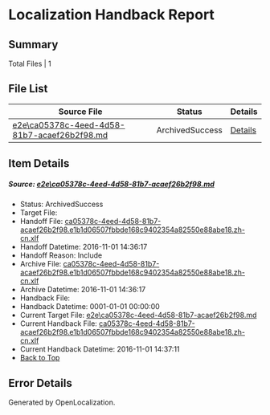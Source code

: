 # <a name='report-top'></a> Localization Handback Report

## Summary
 Total Files | 1

## File List
 Source File | Status | Details 
 ----------- | ------ | ------- 
 [e2e\ca05378c-4eed-4d58-81b7-acaef26b2f98.md](https://github.com/OpenLocalizationTestOrg/ol-test0/blob/10235cee4f0bb0508d286a790008771e99298b13/e2e/ca05378c-4eed-4d58-81b7-acaef26b2f98.md) | ArchivedSuccess | [Details](#ac4dd8c1a4c7a045774389c17ea5f3cd7fe0a7612)

## Item Details
##### <a name='ac4dd8c1a4c7a045774389c17ea5f3cd7fe0a7612'></a> Source: [e2e\ca05378c-4eed-4d58-81b7-acaef26b2f98.md](https://github.com/OpenLocalizationTestOrg/ol-test0/blob/10235cee4f0bb0508d286a790008771e99298b13/e2e/ca05378c-4eed-4d58-81b7-acaef26b2f98.md)
* Status: ArchivedSuccess
* Target File: 
* Handoff File: [ca05378c-4eed-4d58-81b7-acaef26b2f98.e1b1d06507fbbde168c9402354a82550e88abe18.zh-cn.xlf](https://github.com/OpenLocalizationTestOrg/ol-test0-handoff/blob/c88cb61035358db71737d1c6346143b969d3b979/ol-handoff/OpenLocalizationTestOrg/ol-test0-zhcn/qimu/ht/ca05378c-4eed-4d58-81b7-acaef26b2f98.e1b1d06507fbbde168c9402354a82550e88abe18.zh-cn.xlf)
* Handoff Datetime: 2016-11-01 14:36:17
* Handoff Reason: Include
* Archive File: [ca05378c-4eed-4d58-81b7-acaef26b2f98.e1b1d06507fbbde168c9402354a82550e88abe18.zh-cn.xlf](https://github.com/OpenLocalizationTestOrg/ol-test0-handoff/blob/7dd4fe684f7a358cc7844ca0a6c2e132f010cf3e/ol-archive/OpenLocalizationTestOrg/ol-test0-zhcn/qimu/ht/ca05378c-4eed-4d58-81b7-acaef26b2f98.e1b1d06507fbbde168c9402354a82550e88abe18.zh-cn.xlf)
* Archive Datetime: 2016-11-01 14:36:17
* Handback File: 
* Handback Datetime: 0001-01-01 00:00:00
* Current Target File: [e2e\ca05378c-4eed-4d58-81b7-acaef26b2f98.md](https://github.com/OpenLocalizationTestOrg/ol-test0-zhcn/blob/6842d5b87c5551bb6ba7f7b7dc3dfd307024ed8a/e2e/ca05378c-4eed-4d58-81b7-acaef26b2f98.md)
* Current Handback File: [ca05378c-4eed-4d58-81b7-acaef26b2f98.e1b1d06507fbbde168c9402354a82550e88abe18.zh-cn.xlf](https://github.com/OpenLocalizationTestOrg/ol-test0-handback/blob/51952628b5d0c7a735569140a473e8ab2fb8b8fc/ol-handback/OpenLocalizationTestOrg/ol-test0-zhcn/qimu/ht/ca05378c-4eed-4d58-81b7-acaef26b2f98.e1b1d06507fbbde168c9402354a82550e88abe18.zh-cn.xlf)
* Current Handback Datetime: 2016-11-01 14:37:11
* [Back to Top](#report-top)


## Error Details

Generated by OpenLocalization.
